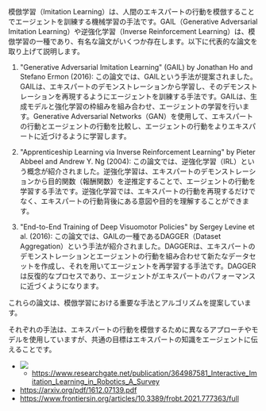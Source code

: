 模倣学習（Imitation Learning）は、人間のエキスパートの行動を模倣することでエージェントを訓練する機械学習の手法です。GAIL（Generative Adversarial Imitation Learning）や逆強化学習（Inverse Reinforcement Learning）は、模倣学習の一種であり、有名な論文がいくつか存在します。以下に代表的な論文を取り上げて説明します。

1. "Generative Adversarial Imitation Learning" (GAIL) by Jonathan Ho and Stefano Ermon (2016):
この論文では、GAILという手法が提案されました。GAILは、エキスパートのデモンストレーションから学習し、そのデモンストレーションを再現するようにエージェントを訓練する手法です。GAILは、生成モデルと強化学習の枠組みを組み合わせ、エージェントの学習を行います。Generative Adversarial Networks（GAN）を使用して、エキスパートの行動とエージェントの行動を比較し、エージェントの行動をよりエキスパートに近づけるように学習します。

2. "Apprenticeship Learning via Inverse Reinforcement Learning" by Pieter Abbeel and Andrew Y. Ng (2004):
この論文では、逆強化学習（IRL）という概念が紹介されました。逆強化学習は、エキスパートのデモンストレーションから目的関数（報酬関数）を逆推定することで、エージェントの行動を学習する手法です。逆強化学習では、エキスパートの行動を再現するだけでなく、エキスパートの行動背後にある意図や目的を理解することができます。

3. "End-to-End Training of Deep Visuomotor Policies" by Sergey Levine et al. (2016):
この論文では、GAILの一種であるDAGGER（Dataset Aggregation）という手法が紹介されました。DAGGERは、エキスパートのデモンストレーションとエージェントの行動を組み合わせて新たなデータセットを作成し、それを用いてエージェントを再学習する手法です。DAGGERは反復的なプロセスであり、エージェントがエキスパートのパフォーマンスに近づくようになります。

これらの論文は、模倣学習における重要な手法とアルゴリズムを提案しています。

それぞれの手法は、エキスパートの行動を模倣するために異なるアプローチやモデルを使用していますが、共通の目標はエキスパートの知識をエージェントに伝えることです。

- ![](https://www.researchgate.net/publication/364987581/figure/fig2/AS:11431281094048837@1667358903624/Relationship-between-different-sets-of-learning-paradigms-related-to-the-scope-of-this.png)
  - https://www.researchgate.net/publication/364987581_Interactive_Imitation_Learning_in_Robotics_A_Survey
- https://arxiv.org/pdf/1612.07139.pdf
- https://www.frontiersin.org/articles/10.3389/frobt.2021.777363/full